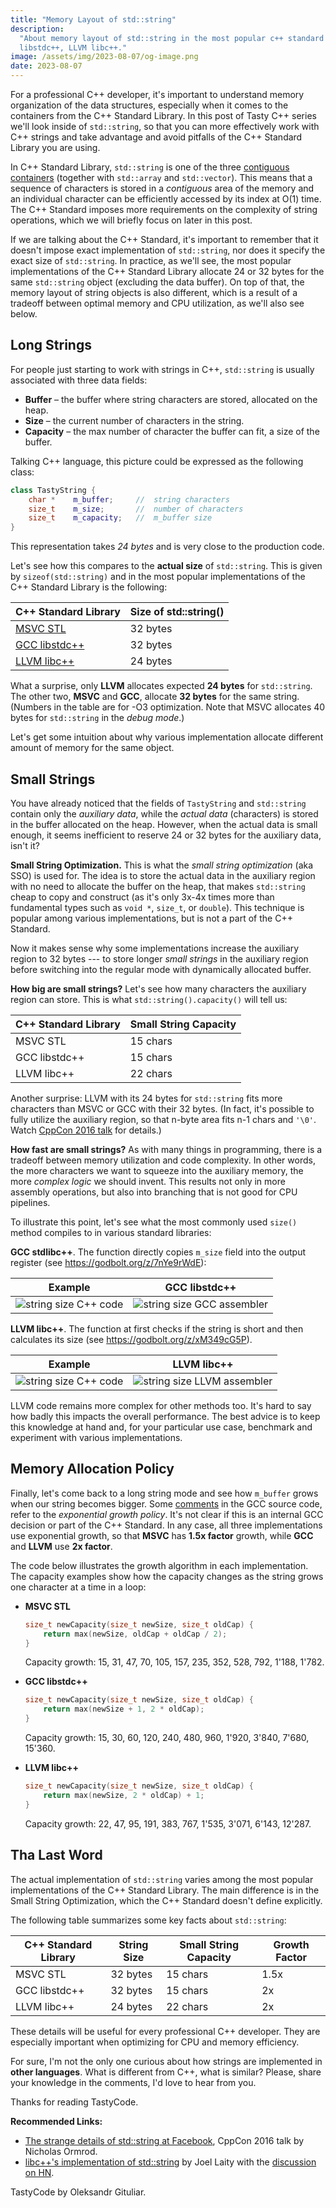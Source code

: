 ```yaml
---
title: "Memory Layout of std::string"
description:
  "About memory layout of std::string in the most popular c++ standard libraries: MSVC STL, GCC
  libstdc++, LLVM libc++."
image: /assets/img/2023-08-07/og-image.png
date: 2023-08-07
---
```


For a professional C++ developer, it's important to understand memory organization of the data
structures, especially when it comes to the containers from the C++ Standard Library. In this post
of Tasty C++ series we'll look inside of `std::string`, so that you can more effectively work with
C++ strings and take advantage and avoid pitfalls of the C++ Standard Library you are using.

In C++ Standard Library, `std::string` is one of the three
[contiguous containers](https://en.cppreference.com/w/cpp/named_req/ContiguousContainer) (together
with `std::array` and `std::vector`). This means that a sequence of characters is stored in a
_contiguous_ area of the memory and an individual character can be efficiently accessed by its index
at O(1) time. The C++ Standard imposes more requirements on the complexity of string operations,
which we will briefly focus on later in this post.

If we are talking about the C++ Standard, it's important to remember that it doesn't impose exact
implementation of `std::string`, nor does it specify the exact size of `std::string`. In practice,
as we'll see, the most popular implementations of the C++ Standard Library allocate 24 or 32 bytes
for the same `std::string` object (excluding the data buffer). On top of that, the memory layout of
string objects is also different, which is a result of a tradeoff between optimal memory and CPU
utilization, as we'll also see below.

## Long Strings

For people just starting to work with strings in C++, `std::string` is usually associated with three
data fields:

- **Buffer** – the buffer where string characters are stored, allocated on the heap.
- **Size** – the current number of characters in the string.
- **Capacity** – the max number of character the buffer can fit, a size of the buffer.

Talking C++ language, this picture could be expressed as the following class:

```cpp
class TastyString {
    char *    m_buffer;     //  string characters
    size_t    m_size;       //  number of characters
    size_t    m_capacity;   //  m_buffer size
}
```

This representation takes _24 bytes_ and is very close to the production code.

Let's see how this compares to the **actual size** of `std::string`. This is given by
`sizeof(std::string)` and in the most popular implementations of the C++ Standard Library is the
following:

| C++ Standard Library                                | Size of std::string() |
| --------------------------------------------------- | --------------------- |
| [MSVC STL](https://github.com/microsoft/STL)        | 32 bytes              |
| [GCC libstdc++](https://gcc.gnu.org/wiki/Libstdc++) | 32 bytes              |
| [LLVM libc++](https://libcxx.llvm.org/)             | 24 bytes              |

What a surprise, only **LLVM** allocates expected **24 bytes** for `std::string`. The other two,
**MSVC** and **GCC**, allocate **32 bytes** for the same string. (Numbers in the table are for -O3
optimization. Note that MSVC allocates 40 bytes for `std::string` in the _debug mode_.)

Let's get some intuition about why various implementation allocate different amount of memory for
the same object.

<!-- Is this information optimal to represent a string ?

In fact, the _capacity_ is not required. We can use _size_ and _buffer_ only, but when the string
grows, a new buffer should be allocated on the heap (because we can't tell how many extra characters
the current buffer can fit). Since heap allocation is slow, such allocations are avoided by tracking
the buffer capacity.

The _buffer_ is a [null terminated string](https://en.wikipedia.org/wiki/Null-terminated_string)
well known in C.

`TastyString` occupies 24 bytes, which is only 3x more than **fundamental types** such as `void *`,
`size_t`, or `double`. This means that `TastyString` is cheap to copy or pass by value as a function
argument. What is not cheap, however, is (1) copying the buffer, especially when the string is long,
and (2) allocating a buffer for a new, even small, copy of the string. -->

## Small Strings

You have already noticed that the fields of `TastyString` and `std::string` contain only the
_auxiliary data_, while the _actual data_ (characters) is stored in the buffer allocated on the
heap. However, when the actual data is small enough, it seems inefficient to reserve 24 or 32 bytes
for the auxiliary data, isn't it?

**Small String Optimization.** This is what the _small string optimization_ (aka SSO) is used for.
The idea is to store the actual data in the auxiliary region with no need to allocate the buffer on
the heap, that makes `std::string` cheap to copy and construct (as it's only 3x-4x times more than
fundamental types such as `void *`, `size_t`, or `double`). This technique is popular among various
implementations, but is not a part of the C++ Standard.

Now it makes sense why some implementations increase the auxiliary region to 32 bytes --- to store
longer _small strings_ in the auxiliary region before switching into the regular mode with
dynamically allocated buffer.

**How big are small strings?** Let's see how many characters the auxiliary region can store. This is
what `std::string().capacity()` will tell us:

| C++ Standard Library | Small String Capacity |
| -------------------- | --------------------- |
| MSVC STL             | 15 chars              |
| GCC libstdc++        | 15 chars              |
| LLVM libc++          | 22 chars              |

Another surprise: LLVM with its 24 bytes for `std::string` fits more characters than MSVC or GCC
with their 32 bytes. (In fact, it's possible to fully utilize the auxiliary region, so that n-byte
area fits n-1 chars and `'\0'`. Watch
[CppCon 2016 talk](https://www.youtube.com/watch?v=kPR8h4-qZdk) for details.)

**How fast are small strings?** As with many things in programming, there is a tradeoff between
memory utilization and code complexity. In other words, the more characters we want to squeeze into
the auxiliary memory, the more _complex logic_ we should invent. This results not only in more
assembly operations, but also into branching that is not good for CPU pipelines.

To illustrate this point, let's see what the most commonly used `size()` method compiles to in
various standard libraries:

**GCC stdlibc++**. The function directly copies `m_size` field into the output register (see
<https://godbolt.org/z/7nYe9rWdE>):

| Example                                                      | GCC libstdc++                                                     |
| ------------------------------------------------------------ | ----------------------------------------------------------------- |
| ![string size C++ code](/img/2023-08-07/string-size-src.png) | ![string size GCC assembler](/img/2023-08-07/string-size-gcc.png) |

**LLVM libc++**. The function at first checks if the string is short and then calculates its size
(see <https://godbolt.org/z/xM349cG5P>).

| Example                                                      | LLVM libc++                                                         |
| ------------------------------------------------------------ | ------------------------------------------------------------------- |
| ![string size C++ code](/img/2023-08-07/string-size-src.png) | ![string size LLVM assembler](/img/2023-08-07/string-size-llvm.png) |

LLVM code remains more complex for other methods too. It's hard to say how badly this impacts the
overall performance. The best advice is to keep this knowledge at hand and, for your particular use
case, benchmark and experiment with various implementations.

## Memory Allocation Policy

Finally, let's come back to a long string mode and see how `m_buffer` grows when our string becomes
bigger. Some
[comments](https://github.com/gcc-mirror/gcc/blob/master/libstdc%2B%2B-v3/include/bits/basic_string.tcc#L142)
in the GCC source code, refer to the _exponential growth policy_. It's not clear if this is an
internal GCC decision or part of the C++ Standard. In any case, all three implementations use
exponential growth, so that **MSVC** has **1.5x factor** growth, while **GCC** and **LLVM** use **2x
factor**.

The code below illustrates the growth algorithm in each implementation. The capacity examples show
how the capacity changes as the string grows one character at a time in a loop:

- **MSVC STL**

  ```cpp
  size_t newCapacity(size_t newSize, size_t oldCap) {
      return max(newSize, oldCap + oldCap / 2);
  }
  ```

  Capacity growth: 15, 31, 47, 70, 105, 157, 235, 352, 528, 792, 1'188, 1'782.

- **GCC libstdc++**

  ```cpp
  size_t newCapacity(size_t newSize, size_t oldCap) {
      return max(newSize + 1, 2 * oldCap);
  }
  ```

  Capacity growth: 15, 30, 60, 120, 240, 480, 960, 1'920, 3'840, 7'680, 15'360.

- **LLVM libc++**

  ```cpp
  size_t newCapacity(size_t newSize, size_t oldCap) {
      return max(newSize, 2 * oldCap) + 1;
  }
  ```

  Capacity growth: 22, 47, 95, 191, 383, 767, 1'535, 3'071, 6'143, 12'287.

## Tha Last Word

The actual implementation of `std::string` varies among the most popular implementations of the C++
Standard Library. The main difference is in the Small String Optimization, which the C++ Standard
doesn't define explicitly.

The following table summarizes some key facts about `std::string`:

| C++ Standard Library | String Size | Small String Capacity | Growth Factor |
| -------------------- | ----------- | --------------------- | ------------- |
| MSVC STL             | 32 bytes    | 15 chars              | 1.5x          |
| GCC libstdc++        | 32 bytes    | 15 chars              | 2x            |
| LLVM libc++          | 24 bytes    | 22 chars              | 2x            |

These details will be useful for every professional C++ developer. They are especially important
when optimizing for CPU and memory efficiency.

For sure, I'm not the only one curious about how strings are implemented in **other languages**.
What is different from C++, what is similar? Please, share your knowledge in the comments, I'd love
to hear from you.

Thanks for reading TastyCode.

**Recommended Links:**

- [The strange details of std::string at Facebook](https://www.youtube.com/watch?v=kPR8h4-qZdk),
  CppCon 2016 talk by Nicholas Ormrod.
- [libc++'s implementation of std::string](https://joellaity.com/2020/01/31/string.html) by Joel
  Laity with the [discussion on HN](https://news.ycombinator.com/item?id=22198158).

TastyCode by Oleksandr Gituliar.
